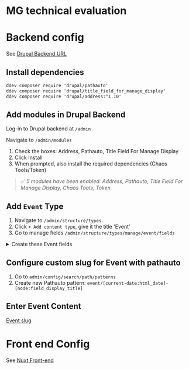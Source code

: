 # MG technical evaluation

# Backend config

See [Drupal Backend URL](https://8080-miclgael-quickstartdruxt-b5am05kf8ai.ws-us32.gitpod.io/)

## Install dependencies

```txt
ddev composer require 'drupal/pathauto'
ddev composer require 'drupal/title_field_for_manage_display'
ddev composer require 'drupal/address:^1.10'
```

## Add modules in Drupal Backend

Log-in to Drupal backend at `/admin`

Navigate to `/admin/modules`

1. Check the boxes: Address, Pathauto, Title Field For Manage Display
2. Click Install
3. When prompted, also install the required dependencies (Chaos Tools/Token)

> ✅ _5 modules have been enabled: Address, Pathauto, Title Field For Manage Display, Chaos Tools, Token._

## Add `Event` Type

1. Navigate to `/admin/structure/types`.
2. Click `+ Add content type`, give it the title 'Event'
3. Go to manage fields `/admin/structure/types/manage/event/fields`

<details>
  <summary>Create these Event fields</summary>
  <div>
    Title
      Description 
      Start date 
        Help text: Enter the date the event starts. 
      Start time
        Help text: If there is a fixed start time for your event enter it here. 
      End date
        Help text: If this event runs over multiple days enter the last date here. 
      End time
        Help text: If there is a fixed end time for your event enter it here. 

      Address
        Only expose the following address fields:
        Company
        Street Address (2 lines)
        Suburb
        State
        Postal code

        Default Country Australia, Default state Victoria.

      Contact email

        Help text: Enter the primary contact email address.

      Contact phone

        Help text: Enter the primary contact email address.
  </div>
</details>

## Configure custom slug for Event with pathauto

1. Go to `admin/config/search/path/patterns`
2. Create new Pathauto pattern: `event/[current-date:html_date]-[node:field_display_title]`

## Enter Event Content

[Event slug](https://8080-miclgael-quickstartdruxt-b5am05kf8ai.ws-us32.gitpod.io/event/2022-02-18-rememberance-day-activities)

# Front end Config

See [Nuxt Front-end](https://3000-miclgael-quickstartdruxt-b5am05kf8ai.ws-us32.gitpod.io/)
